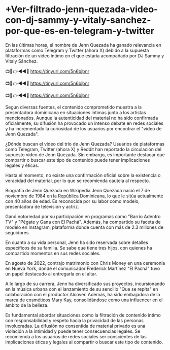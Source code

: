 # +Ver-filtrado-jenn-quezada-video-con-dj-sammy-y-vitaly-sanchez-por-que-es-en-telegram-y-twitter

En las últimas horas, el nombre de Jenn Quezada ha ganado relevancia en plataformas como Telegram y Twitter (ahora X) debido a la supuesta filtración de un video íntimo en el que estaría acompañado por DJ Sammy y Vitaly Sánchez.

📺📱👉◄◄🔴  https://tinyurl.com/5n6bjbnr

📺📱👉◄◄🔴  https://tinyurl.com/5n6bjbnr

📺📱👉◄◄🔴  https://tinyurl.com/5n6bjbnr


Según diversas fuentes, el contenido comprometido muestra a la presentadora dominicana en situaciones íntimas junto a los artistas mencionados. Aunque la autenticidad del material no ha sido confirmada oficialmente, su difusión ha provocado un intenso debate en redes sociales y ha incrementado la curiosidad de los usuarios por encontrar el "video de Jenn Quezada".

¿Dónde buscan el video del trío de Jenn Quezada?
Usuarios de plataformas como Telegram, Twitter (ahora X) y Reddit han reportado la circulación del supuesto video de Jenn Quezada. Sin embargo, es importante destacar que compartir o buscar este tipo de contenido puede tener implicaciones legales y éticas.

Hasta el momento, no existe una confirmación oficial sobre la existencia o veracidad del material, por lo que se recomienda cautela al respecto.

Biografía de Jenn Quezada en Wikipedia
Jenn Quezada nació el 7 de noviembre de 1984 en la República Dominicana, lo que le sitúa actualmente con 40 años de edad. Es reconocida por su labor como modelo, presentadora de televisión y actriz.


Ganó notoriedad por su participación en programas como "Barrio Adentro TV" y "Pégate y Gana con El Pachá". Además, ha compartido su faceta de modelo en Instagram, plataforma donde cuenta con más de 2.3 millones de seguidores.


En cuanto a su vida personal, Jenn ha sido reservada sobre detalles específicos de su familia. Se sabe que tiene tres hijos, con quienes ha compartido momentos en sus redes sociales.

En agosto de 2022, contrajo matrimonio con Chris Money en una ceremonia en Nueva York, donde el comunicador Frederick Martínez "El Pachá" tuvo un papel destacado al entregarla en el altar.

A lo largo de su carrera, Jenn ha diversificado sus proyectos, incursionando en la música urbana con el lanzamiento de su sencillo "Que se repita" en colaboración con el productor Alcover. Además, ha sido embajadora de la marca de cosméticos Mary Kay, consolidándose como una influencer en el ámbito de la belleza.

Es fundamental abordar situaciones como la filtración de contenido íntimo con responsabilidad y respeto hacia la privacidad de las personas involucradas. La difusión no consentida de material privado es una violación a la intimidad y puede tener consecuencias legales. Se recomienda a los usuarios de redes sociales ser conscientes de las implicaciones éticas y legales al compartir o buscar este tipo de contenido.
